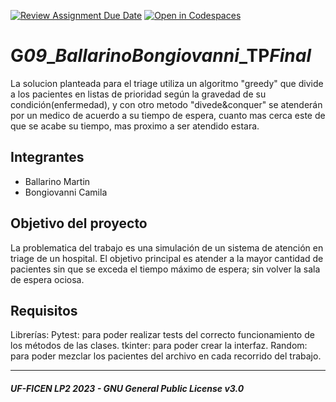 [![Review Assignment Due Date](https://classroom.github.com/assets/deadline-readme-button-24ddc0f5d75046c5622901739e7c5dd533143b0c8e959d652212380cedb1ea36.svg)](https://classroom.github.com/a/LcojlfsQ)
[![Open in Codespaces](https://classroom.github.com/assets/launch-codespace-7f7980b617ed060a017424585567c406b6ee15c891e84e1186181d67ecf80aa0.svg)](https://classroom.github.com/open-in-codespaces?assignment_repo_id=12502644)
# G***09***_***Ballarino******Bongiovanni***_TP***Final***
La solucion planteada para el triage utiliza un algoritmo "greedy" que divide a los pacientes en listas de prioridad según la gravedad de su condición(enfermedad), y con otro metodo "divede&conquer" se atenderán por un medico de acuerdo a su tiempo de espera, cuanto mas cerca este de que se acabe su tiempo, mas proximo a ser atendido estara.

## Integrantes
- Ballarino Martin
- Bongiovanni Camila

## Objetivo del proyecto
La problematica del trabajo es una simulación de un sistema de atención en triage de un hospital.
El objetivo principal es atender a la mayor cantidad de pacientes sin que se exceda el tiempo máximo de espera; sin volver la sala de espera ociosa.

## Requisitos
Librerías: 
Pytest: para poder realizar tests del correcto funcionamiento de los métodos de las clases. 
tkinter: para poder crear la interfaz.
Random: para poder mezclar los pacientes del archivo en cada recorrido del trabajo.

---
##### UF-FICEN LP2 2023 - GNU General Public License v3.0
